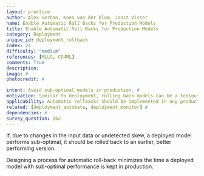 ```yaml
---
layout: practice
author: Alex Serban, Koen van der Blom, Joost Visser
name: Enable Automatic Roll Backs for Production Models
title: Enable Automatic Roll Backs for Production Models
category: Deployment
unique_id: deployment_rollback
index: 24
difficulty: "medium"
references: [MLLG, CD4ML]
comments: True
description:
image: #
photocredit: #

intent: Avoid sub-optimal models in production. #
motivation: Similar to deployment, rolling back models can be a tedious process. Instead of manually performing this task, it is recommended to define an automatic process for it. #
applicability: Automatic rollbacks should be implemented in any production-level ML application.
related: [deployment_automate, deployment_monitor] #
dependencies: #
survey_question: Q62
---
```


If, due to changes in the input data or undetected skew, a deployed model performs sub-optimal, it should be rolled back to an earlier, better performing version.

Designing a process for automatic roll-back minimizes the time a deployed model with sub-optimal performance is kept in production.
